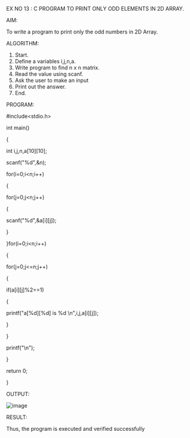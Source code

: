 EX NO 13 : C PROGRAM TO PRINT ONLY ODD ELEMENTS IN 2D ARRAY.

AIM:

To write a program to print only the odd numbers in 2D Array.

ALGORITHM:

1. Start.
2. Define a variables i,j,n,a.
3. Write program to find n x n matrix.
4. Read the value using scanf.
5. Ask the user to make an input
6. Print out the answer.
7. End.

PROGRAM:

#include<stdio.h>

int main()

{

int i,j,n,a[10][10];

scanf("%d",&n);

for(i=0;i<n;i++)

{

for(j=0;j<n;j++)

{

scanf("%d",&a[i][j]);

}

}for(i=0;i<n;i++)

{

for(j=0;j<=n;j++)

{

if(a[i][j]%2==1)

{

printf("a[%d][%d] is %d \n",i,j,a[i][j]);

}

}

printf("\n");

}

return 0;

}

OUTPUT:

![image](https://github.com/user-attachments/assets/0e1fcb96-d585-4eef-8f0a-09b6f237d7ab)

RESULT:

Thus, the program is executed and verified successfully


